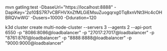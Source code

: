 mvn gatling:test -DbaseUrl="https://localhost:8888" -DapiKey='$2a$10$S7R7vCBFHVXnZfMLGiEMsuZuogqrxg0Tq8xnVNt3Hc4cOHBRQVwWG' -Dusers=10000 -Dduration=120


k3d cluster create multi-node-cluster --servers 3 --agents 2 --api-port 6550 -p "8086:8086@loadbalancer" -p "27017:27017@loadbalancer" -p "8761:8761@loadbalancer" -p "8888:8888@loadbalancer" -p "9000:9000@loadbalancer"
